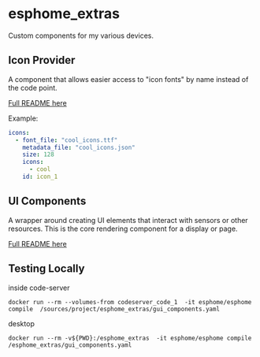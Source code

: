 # esphome_extras

Custom components for my various devices.

## Icon Provider

A component that allows easier access to "icon fonts" by name instead of the code point.

[Full README here](components/icons/README.md)

Example:

```yaml
icons:
  - font_file: "cool_icons.ttf"
    metadata_file: "cool_icons.json"
    size: 128
    icons:
      - cool
    id: icon_1

```

## UI Components

A wrapper around creating UI elements that interact with sensors or other resources.  This is the core rendering component for a display or page.

[Full README here](components/ui_components/README.md)

## Testing Locally

inside code-server

```shell
docker run --rm --volumes-from codeserver_code_1  -it esphome/esphome compile  /sources/project/esphome_extras/gui_components.yaml
```

desktop

```shell
docker run --rm -v${PWD}:/esphome_extras  -it esphome/esphome compile  /esphome_extras/gui_components.yaml
```
